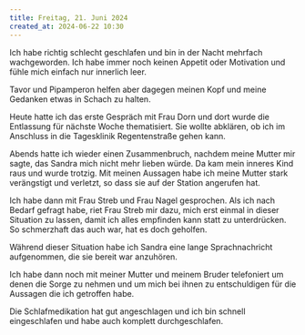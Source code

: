```yaml
---
title: Freitag, 21. Juni 2024
created_at: 2024-06-22 10:30
---
```


Ich habe richtig schlecht geschlafen und bin in der Nacht mehrfach wachgeworden. Ich habe immer noch keinen Appetit oder Motivation und fühle mich einfach nur innerlich leer.

Tavor und Pipamperon helfen aber dagegen meinen Kopf und meine Gedanken etwas in Schach zu halten. 

Heute hatte ich das erste Gespräch mit Frau Dorn und dort wurde die Entlassung für nächste Woche thematisiert. Sie wollte abklären, ob ich im Anschluss in die Tagesklinik Regentenstraße gehen kann. 

Abends hatte ich wieder einen Zusammenbruch, nachdem meine Mutter mir sagte, das Sandra mich nicht mehr lieben würde. Da kam mein inneres Kind raus und wurde trotzig. Mit meinen Aussagen habe ich meine Mutter stark verängstigt und verletzt, so dass sie auf der Station angerufen hat. 

Ich habe dann mit Frau Streb und Frau Nagel gesprochen. Als ich nach Bedarf gefragt habe, riet Frau Streb mir dazu, mich erst einmal in dieser Situation zu lassen, damit ich alles empfinden kann statt zu unterdrücken. So schmerzhaft das auch war, hat es doch geholfen. 

Während dieser Situation habe ich Sandra eine lange Sprachnachricht aufgenommen, die sie bereit war anzuhören. 

Ich habe dann noch mit meiner Mutter und meinem Bruder telefoniert um denen die Sorge zu nehmen und um mich bei ihnen zu entschuldigen für die Aussagen die ich getroffen habe. 

Die Schlafmedikation hat gut angeschlagen und ich bin schnell eingeschlafen und habe auch komplett durchgeschlafen. 
